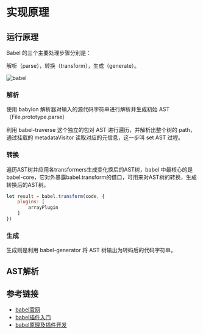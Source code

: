 # 实现原理

## 运行原理

Babel 的三个主要处理步骤分别是：

解析（parse），转换（transform），生成（generate）。

![babel](https://zhuduanlei-1256381138.cos.ap-guangzhou.myqcloud.com/uPic/167019b7916707b1.jpg)

### 解析

使用 babylon 解析器对输入的源代码字符串进行解析并生成初始 AST（File.prototype.parse）

利用 babel-traverse 这个独立的包对 AST 进行遍历，并解析出整个树的 path，通过挂载的 metadataVisitor 读取对应的元信息，这一步叫 set AST 过程。

### 转换

遍历AST树并应用各transformers生成变化换后的AST树，babel 中最核心的是babel-core，它对外暴露babel.transform的借口，可用来对AST树的转换，生成转换后的AST树。

```js
let result = babel.transform(code, {
    plugins: [
        arrayPlugin
    ]
})

```

### 生成

生成则是利用 babel-generator 将 AST 树输出为转码后的代码字符串。

## AST解析

## 参考链接

- [babel官网](https://babeljs.io/docs/en/babel-preset-env)
- [babel插件入门](https://juejin.im/post/6844903583549243406)
- [babel原理及插件开发](https://juejin.im/post/6844903603983892487)
